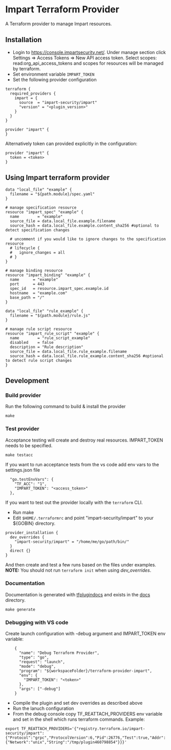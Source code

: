 
# Impart Terraform Provider

A Terraform provider to manage Impart resources.

## Installation

- Login to https://console.impartsecurity.net/. Under manage section click Settings => Access Tokens => New API access token. Select scopes: read:org_api_access_tokens and scopes for resources will be managed by terraform.
- Set environment variable `IMPART_TOKEN`
- Set the following provider configuration

```
terraform {
  required_providers {
    impart = {
      source  = "impart-security/impart"
      "version" = "<plugin_version>"
    }
  }
}

provider "impart" {
}
```

Alternatively token can provided explicitly in the configuration:

```
provider "impart" {
  token = <token>
}
```

## Using Impart terraform provider

```
data "local_file" "example" {
  filename = "${path.module}/spec.yaml"
}

# manage specification resource
resource "impart_spec" "example" {
  name        = "example"
  source_file = data.local_file.example.filename
  source_hash = data.local_file.example.content_sha256 #optional to detect specification changes

  # uncomment if you would like to ignore changes to the specification resource
  # lifecycle {
  #   ignore_changes = all
  # }
}

# manage binding resource
resource "impart_binding" "example" {
  name      = "example"
  port      = 443
  spec_id   = resource.impart_spec.example.id
  hostname  = "example.com"
  base_path = "/"
}

data "local_file" "rule_example" {
  filename = "${path.module}/rule.js"
}

# manage rule script resource
resource "impart_rule_script" "example" {
  name        = "rule_script_example"
  disabled    = false
  description = "Rule description"
  source_file = data.local_file.rule_example.filename
  source_hash = data.local_file.rule_example.content_sha256 #optional to detect rule script changes
}
```

## Development

### Build provider

Run the following command to build & install the provider

```shell
make
```

### Test provider

Acceptance testing will create and destroy real resources. IMPART_TOKEN needs to be specified.

```shell
make testacc
```

If you want to run acceptance tests from the vs code add env vars to the settings.json file
```
  "go.testEnvVars": {
    "TF_ACC": "1",
    "IMPART_TOKEN": "<access_token>"
  },
```
If you want to test out the provider locally with the `terraform` CLI.

- Run make
- Edit `$HOME/.terraformrc` and point "impart-security/impart" to your ${GOBIN} directory.

```hcl
provider_installation {
  dev_overrides {
    "impart-security/impart" = "/home/me/go/path/bin/"
  }
  direct {}
}
```

And then create and test a few runs based on the files under examples. **NOTE:** You should not run `terraform init` when using _dev_overrides_.

### Documentation

Documentation is generated with [tfplugindocs](https://github.com/hashicorp/terraform-plugin-docs) and exists in the [docs](./docs/) directory.

```shell
make generate
```

### Debugging with VS code

Create launch configuration with -debug argument and IMPART_TOKEN env variable:

```
    {
      "name": "Debug Terraform Provider",
      "type": "go",
      "request": "launch",
      "mode": "debug",
      "program": "${workspaceFolder}/terraform-provider-impart",
      "env": {
        "IMPART_TOKEN": "<token>"
      },
      "args": ["-debug"]
    }
```

- Compile the plugin and set dev overrides as described above
- Run the lanuch configuration
- From the debug console copy TF_REATTACH_PROVIDERS env variable and set in the shell which runs terraform commands. Example:

```
export TF_REATTACH_PROVIDERS='{"registry.terraform.io/impart-security/impart":{"Protocol":"grpc","ProtocolVersion":6,"Pid":26776,"Test":true,"Addr":{"Network":"unix","String":"/tmp/plugin460798854"}}}'
```
